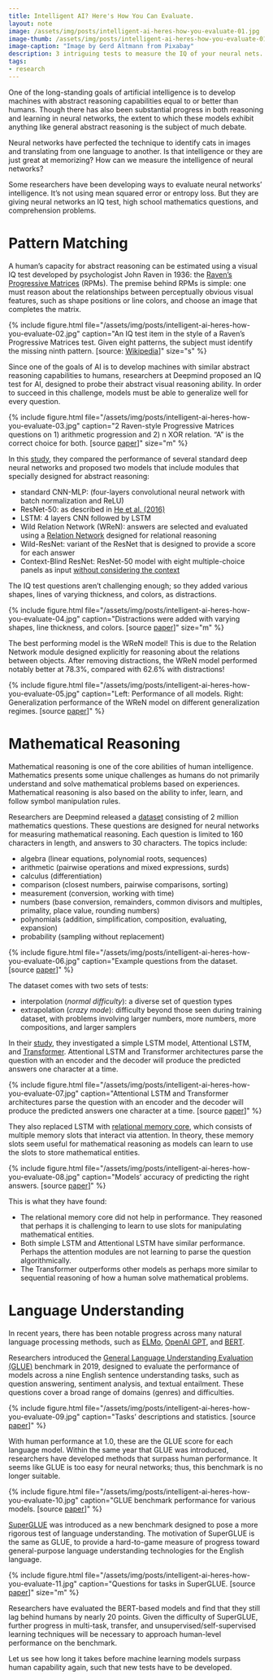 ```yaml
---
title: Intelligent AI? Here's How You Can Evaluate.
layout: note
image: /assets/img/posts/intelligent-ai-heres-how-you-evaluate-01.jpg
image-thumb: /assets/img/posts/intelligent-ai-heres-how-you-evaluate-01-mini.jpg
image-caption: "Image by Gerd Altmann from Pixabay"
description: 3 intriguing tests to measure the IQ of your neural nets.
tags:
- research
---
```


One of the long-standing goals of artificial intelligence is to develop machines with abstract reasoning capabilities equal to or better than humans. Though there has also been substantial progress in both reasoning and learning in neural networks, the extent to which these models exhibit anything like general abstract reasoning is the subject of much debate.

Neural networks have perfected the technique to identify cats in images and translating from one language to another. Is that intelligence or they are just great at memorizing? How can we measure the intelligence of neural networks?

Some researchers have been developing ways to evaluate neural networks’ intelligence. It’s not using mean squared error or entropy loss. But they are giving neural networks an IQ test, high school mathematics questions, and comprehension problems.

# Pattern Matching

A human’s capacity for abstract reasoning can be estimated using a visual IQ test developed by psychologist John Raven in 1936: the [Raven’s Progressive Matrices](https://en.wikipedia.org/wiki/Raven%27s_Progressive_Matrices) (RPMs). The premise behind RPMs is simple: one must reason about the relationships between perceptually obvious visual features, such as shape positions or line colors, and choose an image that completes the matrix.

{% include figure.html
  file="/assets/img/posts/intelligent-ai-heres-how-you-evaluate-02.jpg"
  caption="An IQ test item in the style of a Raven’s Progressive Matrices test. Given eight patterns, the subject must identify the missing ninth pattern. [source: [Wikipedia](https://en.wikipedia.org/wiki/Raven%27s_Progressive_Matrices)]"
  size="s"
%}

Since one of the goals of AI is to develop machines with similar abstract reasoning capabilities to humans, researchers at Deepmind proposed an IQ test for AI, designed to probe their abstract visual reasoning ability. In order to succeed in this challenge, models must be able to generalize well for every question.

{% include figure.html
  file="/assets/img/posts/intelligent-ai-heres-how-you-evaluate-03.jpg"
  caption="2 Raven-style Progressive Matrices questions on 1) arithmetic progression and 2) n XOR relation. “A” is the correct choice for both. [source [paper](https://arxiv.org/abs/1807.04225)]"
  size="m"
%}

In this [study](https://arxiv.org/abs/1807.04225), they compared the performance of several standard deep neural networks and proposed two models that include modules that specially designed for abstract reasoning:

-   standard CNN-MLP: (four-layers convolutional neural network with batch normalization and ReLU)
-   ResNet-50: as described in [He et al. (2016)](https://arxiv.org/abs/1512.03385)
-   LSTM: 4 layers CNN followed by LSTM
-   Wild Relation Network (WReN): answers are selected and evaluated using a [Relation Network](https://arxiv.org/abs/1706.01427) designed for relational reasoning
-   Wild-ResNet: variant of the ResNet that is designed to provide a score for each answer
-   Context-Blind ResNet: ResNet-50 model with eight multiple-choice panels as input [without considering the context](http://openaccess.thecvf.com/content_cvpr_2017/html/Johnson_CLEVR_A_Diagnostic_CVPR_2017_paper.html)

The IQ test questions aren’t challenging enough; so they added various shapes, lines of varying thickness, and colors, as distractions.

{% include figure.html
  file="/assets/img/posts/intelligent-ai-heres-how-you-evaluate-04.jpg"
  caption="Distractions were added with varying shapes, line thickness, and colors. [source [paper](https://arxiv.org/abs/1807.04225)]"
  size="m"
%}

The best performing model is the WReN model! This is due to the Relation Network module designed explicitly for reasoning about the relations between objects. After removing distractions, the WReN model performed notably better at 78.3%, compared with 62.6% with distractions!

{% include figure.html
  file="/assets/img/posts/intelligent-ai-heres-how-you-evaluate-05.jpg"
  caption="Left: Performance of all models. Right: Generalization performance of the WReN model on different generalization regimes. [source [paper](https://arxiv.org/abs/1807.04225)]"
%}

# Mathematical Reasoning

Mathematical reasoning is one of the core abilities of human intelligence. Mathematics presents some unique challenges as humans do not primarily understand and solve mathematical problems based on experiences. Mathematical reasoning is also based on the ability to infer, learn, and follow symbol manipulation rules.

Researchers are Deepmind released a [dataset](https://github.com/deepmind/mathematics_dataset) consisting of 2 million mathematics questions. These questions are designed for neural networks for measuring mathematical reasoning. Each question is limited to 160 characters in length, and answers to 30 characters. The topics include:

-   algebra (linear equations, polynomial roots, sequences)
-   arithmetic (pairwise operations and mixed expressions, surds)
-   calculus (differentiation)
-   comparison (closest numbers, pairwise comparisons, sorting)
-   measurement (conversion, working with time)
-   numbers (base conversion, remainders, common divisors and multiples, primality, place value, rounding numbers)
-   polynomials (addition, simplification, composition, evaluating, expansion)
-   probability (sampling without replacement)

{% include figure.html
  file="/assets/img/posts/intelligent-ai-heres-how-you-evaluate-06.jpg"
  caption="Example questions from the dataset. [source [paper](https://arxiv.org/abs/1904.01557)]"
%}

The dataset comes with two sets of tests:

-   interpolation (_normal difficulty_): a diverse set of question types
-   extrapolation (_crazy mode_): difficulty beyond those seen during training dataset, with problems involving larger numbers, more numbers, more compositions, and larger samplers

In their [study](https://arxiv.org/abs/1904.01557), they investigated a simple LSTM model, Attentional LSTM, and [Transformer](https://towardsdatascience.com/illustrated-guide-to-transformer-cf6969ffa067). Attentional LSTM and Transformer architectures parse the question with an encoder and the decoder will produce the predicted answers one character at a time.

{% include figure.html
  file="/assets/img/posts/intelligent-ai-heres-how-you-evaluate-07.jpg"
  caption="Attentional LSTM and Transformer architectures parse the question with an encoder and the decoder will produce the predicted answers one character at a time. [source [paper](https://arxiv.org/abs/1904.01557)]"
%}

They also replaced LSTM with [relational memory core](http://papers.nips.cc/paper/7960-relational-recurrent-neural-networks), which consists of multiple memory slots that interact via attention. In theory, these memory slots seem useful for mathematical reasoning as models can learn to use the slots to store mathematical entities.

{% include figure.html
  file="/assets/img/posts/intelligent-ai-heres-how-you-evaluate-08.jpg"
  caption="Models’ accuracy of predicting the right answers. [source [paper](https://arxiv.org/abs/1904.01557)]"
%}

This is what they have found:

-   The relational memory core did not help in performance. They reasoned that perhaps it is challenging to learn to use slots for manipulating mathematical entities.
-   Both simple LSTM and Attentional LSTM have similar performance. Perhaps the attention modules are not learning to parse the question algorithmically.
-   The Transformer outperforms other models as perhaps more similar to sequential reasoning of how a human solve mathematical problems.

# Language Understanding

In recent years, there has been notable progress across many natural language processing methods, such as [ELMo](https://arxiv.org/abs/1802.05365), [OpenAI GPT](https://openai.com/blog/language-unsupervised/), and [BERT](https://arxiv.org/abs/1810.04805).

Researchers introduced the [General Language Understanding Evaluation (GLUE)](https://arxiv.org/abs/1804.07461) benchmark in 2019, designed to evaluate the performance of models across a nine English sentence understanding tasks, such as question answering, sentiment analysis, and textual entailment. These questions cover a broad range of domains (genres) and difficulties.

{% include figure.html
  file="/assets/img/posts/intelligent-ai-heres-how-you-evaluate-09.jpg"
  caption="Tasks’ descriptions and statistics. [source [paper](https://arxiv.org/abs/1804.07461)]"
%}

With human performance at 1.0, these are the GLUE score for each language model. Within the same year that GLUE was introduced, researchers have developed methods that surpass human performance. It seems like GLUE is too easy for neural networks; thus, this benchmark is no longer suitable.

{% include figure.html
  file="/assets/img/posts/intelligent-ai-heres-how-you-evaluate-10.jpg"
  caption="GLUE benchmark performance for various models. [source [paper](https://arxiv.org/abs/1905.00537)]"
%}

[SuperGLUE](https://arxiv.org/abs/1905.00537) was introduced as a new benchmark designed to pose a more rigorous test of language understanding. The motivation of SuperGLUE is the same as GLUE, to provide a hard-to-game measure of progress toward general-purpose language understanding technologies for the English language.

{% include figure.html
  file="/assets/img/posts/intelligent-ai-heres-how-you-evaluate-11.jpg"
  caption="Questions for tasks in SuperGLUE. [source [paper](https://arxiv.org/abs/1905.00537)]"
  size="m"
%}

Researchers have evaluated the BERT-based models and find that they still lag behind humans by nearly 20 points. Given the difficulty of SuperGLUE, further progress in multi-task, transfer, and unsupervised/self-supervised learning techniques will be necessary to approach human-level performance on the benchmark.

Let us see how long it takes before machine learning models surpass human capability again, such that new tests have to be developed.
